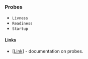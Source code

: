 ### Probes
* `Livness`
* `Readiness`
* `Startup`

#### Links
- [[Link](https://kubernetes.io/docs/tasks/configure-pod-container/configure-liveness-readiness-startup-probes/)] - documentation on probes.  

